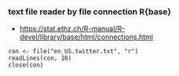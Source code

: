 
### text file reader by file connection R{base}

  - https://stat.ethz.ch/R-manual/R-devel/library/base/html/connections.html
  
 ```
con <- file("en_US.twitter.txt", "r")
readLines(con, 10)
close(con) 
```
